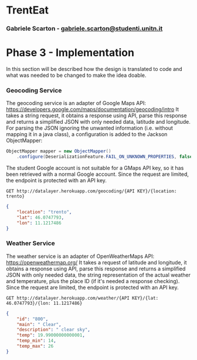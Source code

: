 # TrentEat
### Gabriele Scarton - gabriele.scarton@studenti.unitn.it

# Phase 3 - Implementation
In this section will be described how the design is translated to code and what was needed to be changed to make the idea doable.

### Geocoding Service
The geocoding service is an adapter of Google Maps API: https://developers.google.com/maps/documentation/geocoding/intro
It takes a string request, it obtains a response using API, parse this response and returns a simplified JSON with only needed data, latitude and longitude. For parsing the JSON ignoring the unwanted information (i.e. without mapping it in a java class), a configuration is added to the Jackson ObjectMapper:
```java
ObjectMapper mapper = new ObjectMapper()
	.configure(DeserializationFeature.FAIL_ON_UNKNOWN_PROPERTIES, false);
```
The student Google account is not suitable for a GMaps API key, so it has been retrieved with a normal Google account. Since the request are limited, the endpoint is protected with an API key.
```
GET http://datalayer.herokuapp.com/geocoding/{API KEY}/{location: trento}
```
```json
{
    "location": "trento",
    "lat": 46.0747793,
    "lon": 11.1217486
}
```
### Weather Service
The weather service is an adapter of OpenWeatherMaps API: https://openweathermap.org/
It takes a request of latitude and longitude, it obtains a response using API, parse this response and returns a simplified JSON with only needed data, the string representation of the actual weather and temperature, plus the place ID (if it's needed a response checking). Since the request are limited, the endpoint is protected with an API key.
```
GET http://datalayer.herokuapp.com/weather/{API KEY}/{lat: 46.0747793}/{lon: 11.1217486}
```
```json
{
    "id": "800",
    "main": " Clear",
    "description": " clear sky",
    "temp": 19.99000000000001,
    "temp_min": 14,
    "temp_max": 26
}
```
